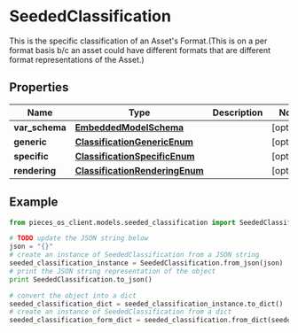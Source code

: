 # SeededClassification

This is the specific classification of an Asset's Format.(This is on a per format basis b/c an asset could have different formats that are different format representations of the Asset.)

## Properties

Name | Type | Description | Notes
------------ | ------------- | ------------- | -------------
**var_schema** | [**EmbeddedModelSchema**](EmbeddedModelSchema) |  | [optional] 
**generic** | [**ClassificationGenericEnum**](ClassificationGenericEnum) |  | [optional] 
**specific** | [**ClassificationSpecificEnum**](ClassificationSpecificEnum) |  | [optional] 
**rendering** | [**ClassificationRenderingEnum**](ClassificationRenderingEnum) |  | [optional] 

## Example

```python
from pieces_os_client.models.seeded_classification import SeededClassification

# TODO update the JSON string below
json = "{}"
# create an instance of SeededClassification from a JSON string
seeded_classification_instance = SeededClassification.from_json(json)
# print the JSON string representation of the object
print SeededClassification.to_json()

# convert the object into a dict
seeded_classification_dict = seeded_classification_instance.to_dict()
# create an instance of SeededClassification from a dict
seeded_classification_form_dict = seeded_classification.from_dict(seeded_classification_dict)
```



